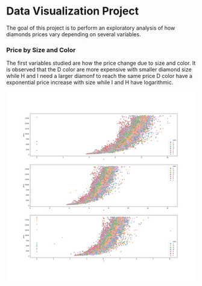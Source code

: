 # Data Visualization Project

The goal of this project is to perform an exploratory analysis of how diamonds prices vary depending on several variables.

### Price by Size and Color

The first variables studied are how the price change due to size and color. It is observed that the D color are more expensive with smaller diamond size while H and I need a larger diamonf to reach the same price D color have a exponential price increase with size while I and H have logarithmic.

 ![Alt text](./images/size_price.png) 

